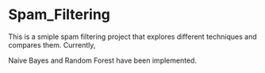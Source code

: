# Spam_Filtering

This is a smiple spam filtering project that explores different techniques and compares them. Currently,

Naive Bayes and Random Forest have been implemented.
